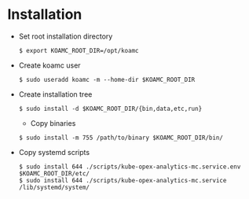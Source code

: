 # Installation

* Set root installation directory

  ```
  $ export KOAMC_ROOT_DIR=/opt/koamc
  ```

* Create koamc user

  ```
  $ sudo useradd koamc -m --home-dir $KOAMC_ROOT_DIR
  ```

* Create installation tree

  ```
  $ sudo install -d $KOAMC_ROOT_DIR/{bin,data,etc,run}
  ```

  * Copy binaries

  ```
  $ sudo install -m 755 /path/to/binary $KOAMC_ROOT_DIR/bin/
  ```

* Copy systemd scripts

  ```
  $ sudo install 644 ./scripts/kube-opex-analytics-mc.service.env $KOAMC_ROOT_DIR/etc/
  $ sudo install 644 ./scripts/kube-opex-analytics-mc.service /lib/systemd/system/
  ```  